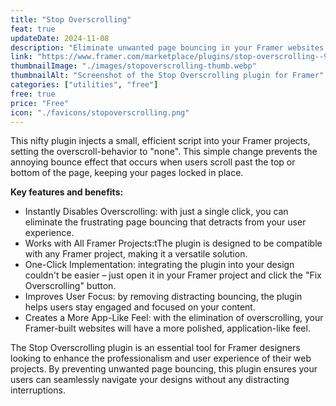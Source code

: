 ```yaml
---
title: "Stop Overscrolling"
feat: true
updateDate: 2024-11-08
description: "Eliminate unwanted page bouncing in your Framer websites."
link: "https://www.framer.com/marketplace/plugins/stop-overscrolling--98threg2hh2k7qxd5t2w8k3tn/?via=julesvcode"
thumbnailImage: "./images/stopoverscrolling-thumb.webp"
thumbnailAlt: "Screenshot of the Stop Overscrolling plugin for Framer"
categories: ["utilities", "free"]
free: true
price: "Free"
icon: "./favicons/stopoverscrolling.png"
---
```


This nifty plugin injects a small, efficient script into your Framer projects, setting the overscroll-behavior to "none". This simple change prevents the annoying bounce effect that occurs when users scroll past the top or bottom of the page, keeping your pages locked in place.

<b>Key features and benefits:</b>

- Instantly Disables Overscrolling: with just a single click, you can eliminate the frustrating page bouncing that detracts from your user experience.
- Works with All Framer Projects:tThe plugin is designed to be compatible with any Framer project, making it a versatile solution.
- One-Click Implementation: integrating the plugin into your design couldn't be easier – just open it in your Framer project and click the "Fix Overscrolling" button.
- Improves User Focus: by removing distracting bouncing, the plugin helps users stay engaged and focused on your content.
- Creates a More App-Like Feel: with the elimination of overscrolling, your Framer-built websites will have a more polished, application-like feel.

The Stop Overscrolling plugin is an essential tool for Framer designers looking to enhance the professionalism and user experience of their web projects. By preventing unwanted page bouncing, this plugin ensures your users can seamlessly navigate your designs without any distracting interruptions.


